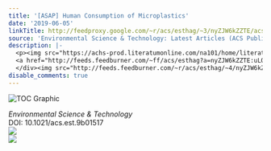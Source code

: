 ```yaml
---
title: '[ASAP] Human Consumption of Microplastics'
date: '2019-06-05'
linkTitle: http://feedproxy.google.com/~r/acs/esthag/~3/nyZJW6kZZTE/acs.est.9b01517
source: 'Environmental Science & Technology: Latest Articles (ACS Publications)'
description: |-
  <p><img src="https://achs-prod.literatumonline.com/na101/home/literatum/publisher/achs/journals/content/esthag/0/esthag.ahead-of-print/acs.est.9b01517/20190516/images/medium/es-2019-015177_0005.gif" alt="TOC Graphic"/></p><div><cite>Environmental Science & Technology</cite></div><div>DOI: 10.1021/acs.est.9b01517</div><div class="feedflare">
  <a href="http://feeds.feedburner.com/~ff/acs/esthag?a=nyZJW6kZZTE:uLQNtdCtGkg:yIl2AUoC8zA"><img src="http://feeds.feedburner.com/~ff/acs/esthag?d=yIl2AUoC8zA" border="0"></img></a>
  </div><img src="http://feeds.feedburner.com/~r/acs/esthag/~4/nyZJW6kZZTE" ...
disable_comments: true
---
```

<p><img src="https://achs-prod.literatumonline.com/na101/home/literatum/publisher/achs/journals/content/esthag/0/esthag.ahead-of-print/acs.est.9b01517/20190516/images/medium/es-2019-015177_0005.gif" alt="TOC Graphic"/></p><div><cite>Environmental Science & Technology</cite></div><div>DOI: 10.1021/acs.est.9b01517</div><div class="feedflare">
<a href="http://feeds.feedburner.com/~ff/acs/esthag?a=nyZJW6kZZTE:uLQNtdCtGkg:yIl2AUoC8zA"><img src="http://feeds.feedburner.com/~ff/acs/esthag?d=yIl2AUoC8zA" border="0"></img></a>
</div><img src="http://feeds.feedburner.com/~r/acs/esthag/~4/nyZJW6kZZTE" ...